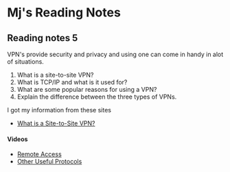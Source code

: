 # Mj's Reading Notes

## Reading notes 5
VPN's provide security and privacy and using one can come in handy in alot of situations. 

1. What is a site-to-site VPN?
2. What is TCP/IP and what is it used for?
3. What are some popular reasons for using a VPN?
4. Explain the difference between the three types of VPNs.

I got my information from these sites
- [What is a Site-to-Site VPN?](https://www.fortinet.com/fr/resources/cyberglossary/what-is-site-to-site-vpn)
#### Videos
- [Remote Access](https://www.professormesser.com/network-plus/n10-008/n10-008-video/remote-access-n10-008/)
- [Other Useful Protocols](https://www.professormesser.com/network-plus/n10-008/n10-008-video/other-useful-protocols-n10-008/)